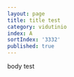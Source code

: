 ```yaml
---
layout: page
title: title test
category: vidutinio
index: A
sortIndex: '3332'
published: true
---
```

body test
